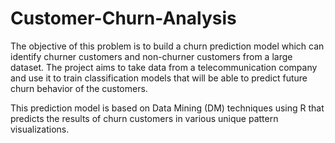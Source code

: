 # Customer-Churn-Analysis
The objective of this problem is to build a churn prediction model which can identify churner customers and non-churner customers from a large dataset. The project aims to take data from a telecommunication company and use it to train classification models that will be able to predict future churn behavior of the customers.

This prediction model is based on Data Mining (DM) techniques using R that predicts the results of churn customers in various unique pattern visualizations.


